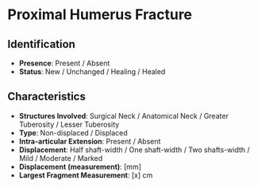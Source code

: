 # Proximal Humerus Fracture

## Identification

- **Presence**: Present / Absent
- **Status**: New / Unchanged / Healing / Healed

## Characteristics

- **Structures Involved**: Surgical Neck / Anatomical Neck / Greater Tuberosity / Lesser Tuberosity
- **Type**: Non-displaced / Displaced
- **Intra-articular Extension**: Present / Absent
- **Displacement**: Half shaft-width / One shaft-width / Two shafts-width / Mild / Moderate / Marked
- **Displacement (measurement)**: [mm]
- **Largest Fragment Measurement**: [x] cm
